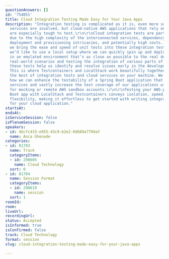 ```yaml
---
questionAnswers: []
id: '754051'
title: Cloud Integration Testing Made Easy for Your Java Apps
description: "Integration testing is complicated as it is, even more so when third-party
  services are involved, but cloud-native AWS applications that rely on managed services
  are especially tough to test.\r\n\r\nCloud integration tests are particularly challenging
  due to the high complexity of the interconnected services, dependency management,
  deployment and provisioning intricacies, and potentially high costs. So how can
  we bring the ease and speed of unit tests into these integration tests? Ideally,
  we’d like to use a local setup where we can quickly spin up and deploy our services
  in an emulated environment that’s as close as possible to the real deal. By simulating
  real-world scenarios and testing the integration of various parts of the system,
  these tests help us identify and resolve issues early in the development process.
  This is where Testcontainers and LocalStack work beautifully together to bring you
  the best of integration tests and cloud services on your machine. We’ll explore
  how we can enhance the testability of a Spring Boot application that relies on AWS
  services and vastly increase the test coverage of our applications without any need
  for mocking or remote AWS sandbox accounts.\r\n\r\nTesting your AWS-powered Spring
  Boot app with LocalStack and Testcontainers conveys isolation, speed, cost, and
  flexibility, making it effortless to get started with writing integration tests
  for your cloud application."
startsAt:
endsAt:
isServiceSession: false
isPlenumSession: false
speakers:
- id: 4bcfc433-e955-43c9-b2e2-0d689a7794af
  name: Anca Ghenade
categories:
- id: 81703
  name: Track
  categoryItems:
  - id: 290605
    name: Cloud Technology
  sort: 0
- id: 81704
  name: Session Format
  categoryItems:
  - id: 290619
    name: session
  sort: 1
roomId:
room:
liveUrl:
recordingUrl:
status: Accepted
isInformed: true
isConfirmed: false
track: Cloud Technology
format: session
slug: cloud-integration-testing-made-easy-for-your-java-apps

---
```

